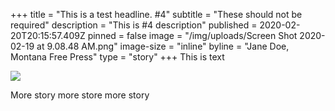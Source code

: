+++
title = "This is a test headline. #4"
subtitle = "These should not be required"
description = "This is #4 description"
published = 2020-02-20T20:15:57.409Z
pinned = false
image = "/img/uploads/Screen Shot 2020-02-19 at 9.08.48 AM.png"
image-size = "inline"
byline = "Jane Doe, Montana Free Press"
type = "story"
+++
This is text

![](/img/uploads/mtfp-demo-image-1.jpg)

More story more store more story

